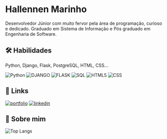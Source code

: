 
# Hallennen Marinho

Desenvolvedor Júnior com muito fervor pela área de programação, curioso e dedicado.
Graduado em Sistema de Informação e Pós graduado em Engenharia de Software.





## 🛠 Habilidades
Python, Django, Flask, PostgreSQL, HTML, CSS...

![Python](https://img.shields.io/badge/PYTHON-000?style=for-the-badge&logo=python&logoColor=) 
![DJANGO](https://img.shields.io/badge/django-000?style=for-the-badge&logo=Django&logoColor=)
![FLASK](https://img.shields.io/badge/flask-000?style=for-the-badge&logo=Flask&logoColor=)
![SQL](https://img.shields.io/badge/Postgresql-000?style=for-the-badge&logo=PostgreSQL&logoColor=)
![HTML5](https://img.shields.io/badge/HTML-000?style=for-the-badge&logo=HTML5&logoColor=)
![CSS](https://img.shields.io/badge/CSS-000?style=for-the-badge&logo=CSS3&logoColor=)


## 🔗 Links
[![portfolio](https://img.shields.io/badge/my_portfolio-000?style=for-the-badge&logo=ko-fi&logoColor=white)](https://github.com/Hallennen?tab=repositories)
[![linkedin](https://img.shields.io/badge/linkedin-0A66C2?style=for-the-badge&logo=linkedin&logoColor=white)](https://www.linkedin.com/in/hallennen-marinho-64447a17b/)



## 🚀 Sobre mim
![Top Langs](https://github-readme-stats-git-masterrstaa-rickstaa.vercel.app/api/top-langs/?username=Hallennen&bg_color=000&border_color=30A3DC&title_color=E94D5F&text_color=FFF)
